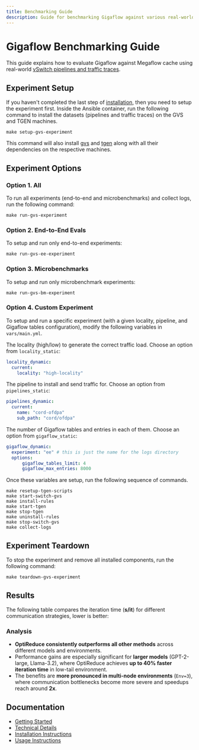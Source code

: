 ```yaml
---
title: Benchmarking Guide
description: Guide for benchmarking Gigaflow against various real-world workloads
---
```


# Gigaflow Benchmarking Guide

This guide explains how to evaluate Gigaflow against Megaflow cache using real-world [vSwitch pipelines and traffic traces](installation.md).

## Experiment Setup

If you haven't completed the last step of [installation](installation.md#gvs-and-tgen-installation), then you need to setup the experiment first.
Inside the Ansible container, run the following command to install the datasets (pipelines and traffic traces) on the GVS and TGEN machines.

```shell title="Ansible Container"
make setup-gvs-experiment
```

This command will also install [gvs](https://github.com/gigaflow-vswitch/gvs) and [tgen](https://github.com/gigaflow-vswitch/tgen) along with all their dependencies on the respective machines.

## Experiment Options

### Option 1. All

To run all experiments (end-to-end and microbenchmarks) and collect logs, run the following command:

```shell title="Ansible Container"
make run-gvs-experiment
```

### Option 2. End-to-End Evals

To setup and run only end-to-end experiments:

```shell title="Ansible Container"
make run-gvs-ee-experiment
```

### Option 3. Microbenchmarks
To setup and run only microbenchmark experiments:

```shell title="Ansible Container"
make run-gvs-bm-experiment
```

### Option 4. Custom Experiment

To setup and run a specific experiment (with a given locality, pipeline, and Gigaflow tables configuration), modify the following variables in `vars/main.yml`.

The locality (high/low) to generate the correct traffic load. 
Choose an option from `locality_static`:

```yaml title="vars/main.yml" linenums="68"
locality_dynamic:
  current:
    locality: "high-locality"
```

The pipeline to install and send traffic for.
Choose an option from `pipelines_static`:

```yaml title="vars/main.yml" linenums="77"
pipelines_dynamic: 
  current: 
    name: "cord-ofdpa"
    sub_path: "cord/ofdpa"
```

The number of Gigaflow tables and entries in each of them.
Choose an option from `gigaflow_static`:

```yaml title="vars/main.yml" linenums="95"
gigaflow_dynamic:
  experiment: "ee" # this is just the name for the logs directory
  options:
      gigaflow_tables_limit: 4
      gigaflow_max_entries: 8000
```

Once these variables are setup, run the following sequence of commands. 

```shell title="Ansible Container"
make resetup-tgen-scripts
make start-switch-gvs 
make install-rules
make start-tgen
make stop-tgen
make uninstall-rules 
make stop-switch-gvs
make collect-logs
```

## Experiment Teardown

To stop the experiment and remove all installed components, run the following command:

```shell title="Ansible Container"
make teardown-gvs-experiment
```

## Results

The following table compares the iteration time (**s/it**) for different communication strategies, lower is better:

### Analysis

* **OptiReduce consistently outperforms all other methods** across different models and environments.
* Performance gains are especially significant for **larger models** (GPT-2-large, Llama-3.2), where OptiReduce achieves **up to 40% faster iteration time** in low-tail environment.
* The benefits are **more pronounced in multi-node environments** (`Env=3`), where communication bottlenecks become more severe and speedups reach around **2x**.

## Documentation

* [Getting Started](getting-started.md)
* [Technical Details](technical-details.md)
* [Installation Instructions](installation.md)
* [Usage Instructions](usage.md)
